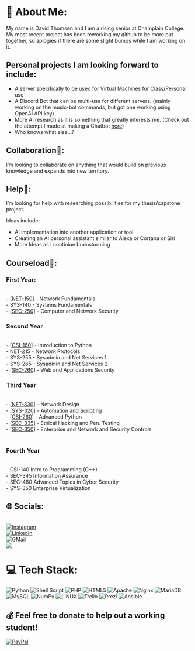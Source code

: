 # 💫 About Me:
My name is David Thomsen and I am a rising senior at Champlain College. My most recent project has been reworking my github to be more put together, so aplogies if there are some slight bumps while I am working on it. 
<br>

## Personal projects I am looking forward to include:
- A server specifically to be used for Virtual Machines for Class/Personal use
- A Discord Bot that can be multi-use for different servers. (mainly working on the music-bot commands, but got one working using OpenAI API key)
- More AI research as it is something that greatly interests me. (Check out the attempt I made at making a Chatbot [here](https://github.com/dthomsen116/ChatBotAttempt))
- Who knows what else...?

## Collaboration👯: 
I’m looking to collaborate on anything that would build on previous knowledge and expands into new territory. 

## Help🤝:
I’m looking for help with researching possibilities for my thesis/capstone project. 

Ideas include:
- AI implementation into another application or tool
- Creating an AI personal assistant similar to Alexa or Cortana or Siri
- More Ideas as I continiue brainstorming

## Courseload🌱:

### First Year:

<br>- [[NET-150](https://github.com/dthomsen116/NET150/wiki)] - Network Fundamentals
<br>- SYS-140 - Systems Fundamentals
<br>- [[SEC-250](https://github.com/dthomsen116/SEC-250/tree/main)] - Computer and Network Security

### Second Year

<br>- [[CSI-160](https://github.com/dthomsen116/CSI-160/tree/main)] - Introduction to Python
<br>- NET-215 - Network Protocols
<br>- SYS-255 - Sysadmin and Net Services 1
<br>- SYS-265 - Sysadmin and Net Services 2
<br>- [[SEC-260](https://github.com/dthomsen116/SEC-260)] - Web and Applications Security

### Third Year

<br>- [[NET-330](https://github.com/dthomsen116/NET-330)] - Network Design
<br>- [[SYS-320](https://github.com/dthomsen116/SYS-320)] - Automation and Scripting
<br>- [[CSI-260](https://github.com/dthomsen116/CSI-260/tree/main)] - Advanced Python
<br>- [[SEC-335](https://github.com/dthomsen116/SEC-335/wiki)] - Ethical Hacking and Pen. Testing
<br>- [[SEC-350](https://github.com/dthomsen116/SEC-350/wiki)] - Enterprise and Network and Security Controls<br><br>

### Fourth Year

<br>- CSI-140 Intro to Programming (C++)
<br>- SEC-345 Information Assurance 
<br>- SEC-480 Advanced Topics in Cyber Security
<br>- SYS-350 Enterprise Virtualization


## 🌐 Socials:
<br> [![**Instagram**](https://img.shields.io/badge/Instagram-%23E4405F.svg?logo=Instagram&logoColor=white)](https://www.instagram.com/david_thomsen116/?igshid=OGQ5ZDc2ODk2ZA%3D%3D) 
<br> [![**LinkedIn**](https://img.shields.io/badge/LinkedIn-%230077B5.svg?logo=linkedin&logoColor=white)](https://www.linkedin.com/in/thomsendavid/)
<br> [![**GMail**](https://img.shields.io/badge/Gmail-D14836?style=for-the-badge&logo=gmail&logoColor=white)](mailto:d.thomsen116@gmail.com)
<br> [![](https://visitcount.itsvg.in/api?id=dthomsen116&label=Interactions&color=1&icon=0&pretty=false)](https://visitcount.itsvg.in)


# 💻 Tech Stack:
![Python](https://img.shields.io/badge/python-3670A0?style=for-the-badge&logo=python&logoColor=ffdd54) ![Shell Script](https://img.shields.io/badge/shell_script-%23121011.svg?style=for-the-badge&logo=gnu-bash&logoColor=white) ![PHP](https://img.shields.io/badge/php-%23777BB4.svg?style=for-the-badge&logo=php&logoColor=white) ![HTML5](https://img.shields.io/badge/html5-%23E34F26.svg?style=for-the-badge&logo=html5&logoColor=white) ![Apache](https://img.shields.io/badge/apache-%23D42029.svg?style=for-the-badge&logo=apache&logoColor=white) ![Nginx](https://img.shields.io/badge/nginx-%23009639.svg?style=for-the-badge&logo=nginx&logoColor=white) ![MariaDB](https://img.shields.io/badge/MariaDB-003545?style=for-the-badge&logo=mariadb&logoColor=white) ![MySQL](https://img.shields.io/badge/mysql-%2300f.svg?style=for-the-badge&logo=mysql&logoColor=white) ![NumPy](https://img.shields.io/badge/numpy-%23013243.svg?style=for-the-badge&logo=numpy&logoColor=white) ![LINUX](https://img.shields.io/badge/Linux-FCC624?style=for-the-badge&logo=linux&logoColor=black) ![Trello](https://img.shields.io/badge/Trello-%23026AA7.svg?style=for-the-badge&logo=Trello&logoColor=white) ![Prezi](https://img.shields.io/badge/Prezi-%23000000.svg?style=for-the-badge&logo=Prezi&logoColor=white) ![Ansible](https://img.shields.io/badge/ansible-%231A1918.svg?style=for-the-badge&logo=ansible&logoColor=white)



## 💰 Feel free to donate to help out a working student!
[![PayPal](https://img.shields.io/badge/PayPal-00457C?style=for-the-badge&logo=paypal&logoColor=white)](https://paypal.me/DavidThomsen116?country.x=US&locale.x=en_US) 


  
<!-- Generated with GPRM ( https://gprm.itsvg.in ) -->
